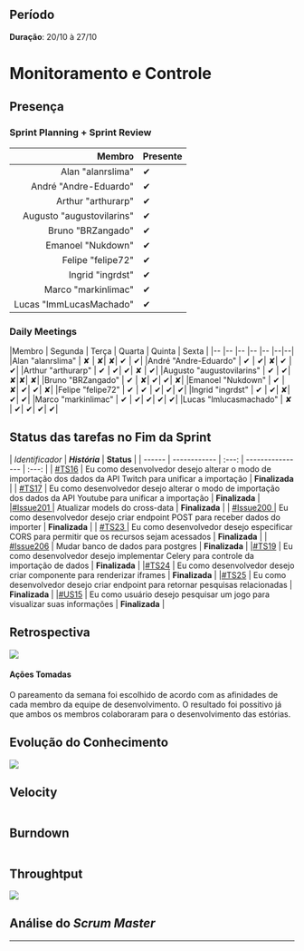 ## Período

**Duração**: 20/10 à 27/10


# Monitoramento e Controle


## Presença
### Sprint Planning + Sprint Review

|Membro | Presente |
|---:|:---|
|Alan "alanrslima" | &#10004; |
|André "Andre-Eduardo" | &#10004; |
|Arthur "arthurarp" | &#10004; |
|Augusto "augustovilarins" | &#10004; |
|Bruno "BRZangado" | &#10004;|
|Emanoel "Nukdown" | &#10004; |
|Felipe "felipe72" | &#10004; |
|Ingrid "ingrdst" | &#10004; |
|Marco "markinlimac" | &#10004; |
|Lucas "lmmLucasMachado" | &#10004;|

### Daily Meetings


|Membro | Segunda | Terça | Quarta | Quinta | Sexta |
|-- |-- |-- |-- |-- |--|--|
|Alan "alanrslima" | &#x2718; | &#x2718;| &#x2718;| &#10004; | &#10004;|
|André "Andre-Eduardo" | &#10004; | &#10004;| &#x2718;| &#10004; | &#10004;|
|Arthur "arthurarp" | &#10004; | &#10004;| &#10004;| &#x2718; | &#10004;|
|Augusto "augustovilarins" | &#10004; | &#10004;| &#x2718;|&#x2718;| &#x2718;|
|Bruno "BRZangado" | &#10004; | &#x2718;| &#10004;| &#10004;| &#x2718;|
|Emanoel "Nukdown" | &#10004; | &#x2718;| &#10004;| &#10004;| &#x2718;|
|Felipe "felipe72" | &#10004; | &#10004; | &#10004;| &#10004;| &#10004;|
|Ingrid "ingrdst" | &#10004; | &#10004;| &#x2718;| &#10004;| &#10004;|
|Marco "markinlimac" | &#10004; | &#10004;| &#10004;| &#10004;| &#10004;|
|Lucas "lmlucasmachado" | &#x2718; | &#10004;| &#10004;| &#10004;| &#10004;|



## Status das tarefas no Fim da Sprint


| *Identificador* | ***História*** | **Status** |
| ------ | ------------ |     :---:     |  ---------------- | :---:  |
| [#TS16](https://github.com/fga-eps-mds/2018.2-GamesBI/issues/192) | Eu como desenvolvedor desejo alterar o modo de importação dos dados da API Twitch para unificar a importação  | **Finalizada**  |
| [#TS17](https://github.com/fga-eps-mds/2018.2-GamesBI/issues/191) | Eu como desenvolvedor desejo alterar o modo de importação dos dados da API Youtube para unificar a importação | **Finalizada**  |
|[#Issue201 ](https://github.com/fga-eps-mds/2018.2-GamesBI/issues/201) | Atualizar models do cross-data | **Finalizada**  |
| [#Issue200 ](https://github.com/fga-eps-mds/2018.2-GamesBI/issues/200) | Eu como desenvolvedor desejo criar endpoint POST para receber dados do importer | **Finalizada**  |
| [#TS23 ](https://github.com/fga-eps-mds/2018.2-GamesBI/issues/205) | Eu como desenvolvedor desejo especificar CORS para permitir que os recursos sejam acessados | **Finalizada**  |
| [#Issue206](https://github.com/fga-eps-mds/2018.2-GamesBI/issues/97) | Mudar banco de dados para postgres | **Finalizada**  |
|[#TS19](https://github.com/fga-eps-mds/2018.2-GamesBI/issues/212) | Eu como desenvolvedor desejo implementar Celery para controle da importação de dados | **Finalizada**  |
|[#TS24](https://github.com/fga-eps-mds/2018.2-GamesBI/issues/203) | Eu como desenvolvedor desejo criar componente para renderizar iframes | **Finalizada**  |
|[#TS25](https://github.com/fga-eps-mds/2018.2-GamesBI/issues/204) | Eu como desenvolvedor desejo criar endpoint para retornar pesquisas relacionadas | **Finalizada**  |
|[#US15](https://github.com/fga-eps-mds/2018.2-GamesBI/issues/188) | Eu como usuário desejo pesquisar um jogo para visualizar suas informações  | **Finalizada**  |



## Retrospectiva

<img src="https://i.imgur.com/rhfT15H.png">

#### Ações Tomadas

O pareamento da semana foi escolhido de acordo com as afinidades de cada membro da equipe de desenvolvimento. O resultado foi possitivo já que ambos os membros colaboraram para o desenvolvimento das estórias.

## Evolução do Conhecimento

<img src="https://i.imgur.com/mpgwFDv.png">


## Velocity

<img src="">

## Burndown
<img src="">

## Throughtput

<img src="https://i.imgur.com/tWJxLcP.png">

## Análise do <i>Scrum Master</i>    



***
